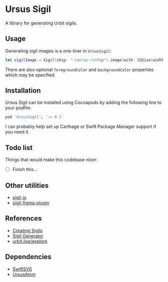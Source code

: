 # Ursus Sigil

A library for generating Urbit sigils.

## Usage

Generating sigil images is a one-liner in `UrsusSigil`:

```swift
let sigilImage = Sigil(ship: "~lanrus-rinfep").image(with: CGSize(width: 24.0, height: 24.0))
```

There are also optional `foregroundColor` and `backgroundColor` properties which may be specified.

## Installation

Ursus Sigil can be installed using Cocoapods by adding the following line to your podfile:

```ruby
pod 'UrsusSigil', '~> 0.1'
```

I can probably help set up Carthage or Swift Package Manager support if you need it.

## Todo list

Things that would make this codebase nicer:

- [ ] Finish this...

## Other utilities

- [sigil-js](https://github.com/urbit/sigil-js)
- [sigil-figma-plugin](https://github.com/urbit/sigil-figma-plugin)

## References

- [Creating Sigils](https://urbit.org/blog/creating-sigils/)
- [Sigil Generator](http://sigil.azimuth.network)
- [urbit.live/explore](https://urbit.live/explore) 

## Dependencies

- [SwiftSVG](https://github.com/mchoe/SwiftSVG)
- [UrsusAtom](https://github.com/dclelland/UrsusAtom)
